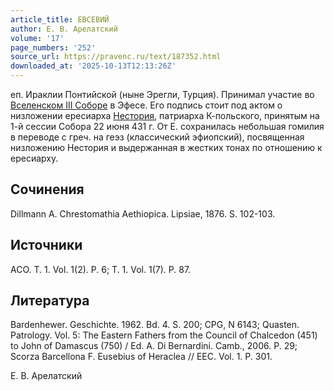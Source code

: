 ```yaml
---
article_title: ЕВСЕВИЙ
author: Е. В. Арелатский
volume: '17'
page_numbers: '252'
source_url: https://pravenc.ru/text/187352.html
downloaded_at: '2025-10-13T12:13:26Z'
---
```


еп. Ираклии Понтийской (ныне Эрегли, Турция). Принимал участие во [Вселенском III Соборе](<https://pravenc.ru/text/Вселенском III Соборе.html>) в Эфесе. Его подпись стоит под актом о низложении ересиарха [Нестория](https://pravenc.ru/text/Несторий.html), патриарха К-польского, принятым на 1-й сессии Cобора 22 июня 431 г. От Е. сохранилась небольшая гомилия в переводе с греч. на геэз (классический эфиопский), посвященная низложению Нестория и выдержанная в жестких тонах по отношению к ересиарху.

## Сочинения

Dillmann A. Chrestomathia Aethiopica. Lipsiae, 1876. S. 102-103.

## Источники

ACO. Т. 1. Vol. 1(2). P. 6; Т. 1. Vol. 1(7). P. 87.

## Литература

Bardenhewer. Geschichte. 1962. Bd. 4. S. 200; CPG, N 6143; Quasten. Patrology. Vol. 5: The Eastern Fathers from the Council of Chalcedon (451) to John of Damascus (750) / Ed. A. Di Bernardini. Camb., 2006. P. 29; Scorza Barcellona F. Eusebius of Heraclea // EEC. Vol. 1. P. 301.

Е. В. Арелатский
